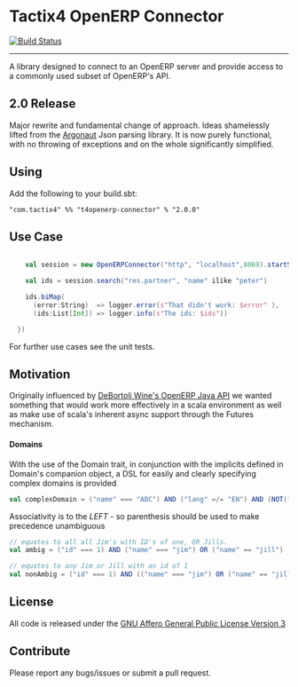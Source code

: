 
# Tactix4 OpenERP Connector
[![Build Status](https://travis-ci.org/Tactix4/t4openerp-connector.svg?branch=develop)](https://travis-ci.org/Tactix4/t4openerp-connector)

***

A library designed to connect to an OpenERP server and provide access to a commonly
used subset of OpenERP's API.

## 2.0 Release

Major rewrite and fundamental change of approach. Ideas shamelessly lifted from the
[Argonaut](https://github.com/argonaut-io/argonaut) Json parsing library. It is now
purely functional, with no throwing of exceptions and on the whole significantly simplified.

## Using

Add the following to your build.sbt:

  ```"com.tactix4" %% "t4openerp-connector" % "2.0.0"```

## Use Case

```scala

    val session = new OpenERPConnector("http", "localhost",8069).startSession(username,password,database)

    val ids = session.search("res.partner", "name" ilike "peter")

    ids.biMap(
      (error:String)  => logger.error(s"That didn't work: $error" ),
      (ids:List[Int]) => logger.info(s"The ids: $ids"))

  })

```

For further use cases see the unit tests.

## Motivation

Originally influenced by [DeBortoli Wine's OpenERP Java API](https://github.com/DeBortoliWines/openerp-java-api)
we wanted something that would work more effectively in a scala environment as well as make use of scala's
inherent async support through the Futures mechanism.

#### Domains

With the use of the Domain trait, in conjunction with the implicits defined in Domain's
companion object, a DSL for easily and clearly specifying complex domains is provided

```scala
val complexDomain = ("name" === "ABC") AND ("lang" =/= "EN") AND (NOT("department" child_of "HR") OR ("country" like "Germany"))
```
Associativity is to the *LEFT* - so parenthesis should be used to make precedence unambiguous

```scala
// equates to all all Jim's with ID's of one, OR Jills.
val ambig = ("id" === 1) AND ("name" === "jim") OR ("name" == "jill")

// equates to any Jim or Jill with an id of 1
val nonAmbig = ("id" === 1) AND (("name" === "jim") OR ("name" == "jill"))
```

## License

All code is released under the [GNU Affero General Public License Version 3](http://www.gnu.org/licenses/agpl-3.0.html)

## Contribute

Please report any bugs/issues or submit a pull request.
